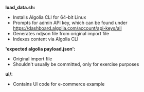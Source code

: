 **load_data.sh:**
- Installs Algolia CLI for 64-bit Linux
- Prompts for admin API key, which can be found under https://dashboard.algolia.com/account/api-keys/all
- Generates ndjson file from original import file
- Indexes content via Algolia CLI

**'expected algolia payload.json':**
- Original import file
- Shouldn't usually be committed, only for exercise purposes

**ui/:**
- Contains UI code for e-commerce example
